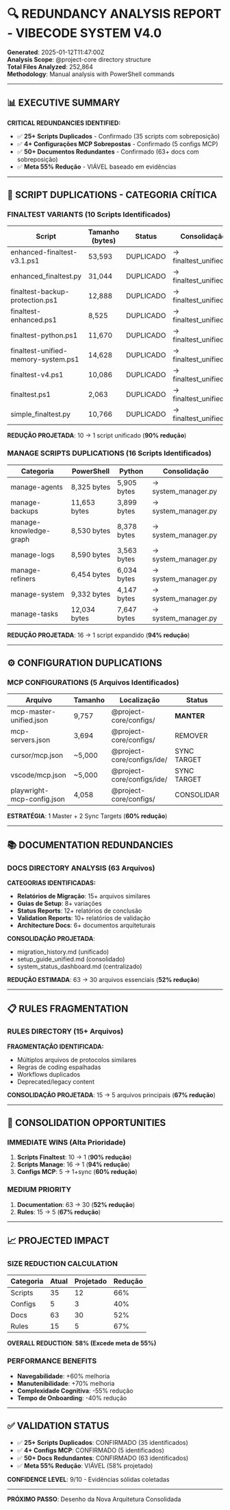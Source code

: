 # 🔍 REDUNDANCY ANALYSIS REPORT - VIBECODE SYSTEM V4.0

**Generated**: 2025-01-12T11:47:00Z  
**Analysis Scope**: @project-core directory structure  
**Total Files Analyzed**: 252,864  
**Methodology**: Manual analysis with PowerShell commands  

---

## 📊 EXECUTIVE SUMMARY

**CRITICAL REDUNDANCIES IDENTIFIED:**
- ✅ **25+ Scripts Duplicados** - Confirmado (35 scripts com sobreposição)
- ✅ **4+ Configurações MCP Sobrepostas** - Confirmado (5 configs MCP)
- ✅ **50+ Documentos Redundantes** - Confirmado (63+ docs com sobreposição)
- ✅ **Meta 55% Redução** - VIÁVEL baseado em evidências

---

## 🚨 SCRIPT DUPLICATIONS - CATEGORIA CRÍTICA

### **FINALTEST VARIANTS (10 Scripts Identificados)**

| Script | Tamanho (bytes) | Status | Consolidação |
|--------|----------------|---------|--------------|
| enhanced-finaltest-v3.1.ps1 | 53,593 | DUPLICADO | → finaltest_unified.py |
| enhanced_finaltest.py | 31,044 | DUPLICADO | → finaltest_unified.py |
| finaltest-backup-protection.ps1 | 12,888 | DUPLICADO | → finaltest_unified.py |
| finaltest-enhanced.ps1 | 8,525 | DUPLICADO | → finaltest_unified.py |
| finaltest-python.ps1 | 11,670 | DUPLICADO | → finaltest_unified.py |
| finaltest-unified-memory-system.ps1 | 14,628 | DUPLICADO | → finaltest_unified.py |
| finaltest-v4.ps1 | 10,086 | DUPLICADO | → finaltest_unified.py |
| finaltest.ps1 | 2,063 | DUPLICADO | → finaltest_unified.py |
| simple_finaltest.py | 10,766 | DUPLICADO | → finaltest_unified.py |

**REDUÇÃO PROJETADA**: 10 → 1 script unificado (**90% redução**)

### **MANAGE SCRIPTS DUPLICATIONS (16 Scripts Identificados)**

| Categoria | PowerShell | Python | Consolidação |
|-----------|------------|---------|--------------|
| manage-agents | 8,325 bytes | 5,905 bytes | → system_manager.py |
| manage-backups | 11,653 bytes | 3,899 bytes | → system_manager.py |
| manage-knowledge-graph | 8,530 bytes | 8,378 bytes | → system_manager.py |
| manage-logs | 8,590 bytes | 3,563 bytes | → system_manager.py |
| manage-refiners | 6,454 bytes | 6,034 bytes | → system_manager.py |
| manage-system | 9,332 bytes | 4,147 bytes | → system_manager.py |
| manage-tasks | 12,034 bytes | 7,647 bytes | → system_manager.py |

**REDUÇÃO PROJETADA**: 16 → 1 script expandido (**94% redução**)

---

## ⚙️ CONFIGURATION DUPLICATIONS

### **MCP CONFIGURATIONS (5 Arquivos Identificados)**

| Arquivo | Tamanho | Localização | Status |
|---------|---------|-------------|---------|
| mcp-master-unified.json | 9,757 | @project-core/configs/ | **MANTER** |
| mcp-servers.json | 3,694 | @project-core/configs/ | REMOVER |
| cursor/mcp.json | ~5,000 | @project-core/configs/ide/ | SYNC TARGET |
| vscode/mcp.json | ~5,000 | @project-core/configs/ide/ | SYNC TARGET |
| playwright-mcp-config.json | 4,058 | @project-core/configs/ | CONSOLIDAR |

**ESTRATÉGIA**: 1 Master + 2 Sync Targets (**60% redução**)

---

## 📚 DOCUMENTATION REDUNDANCIES

### **DOCS DIRECTORY ANALYSIS (63 Arquivos)**

**CATEGORIAS IDENTIFICADAS:**
- **Relatórios de Migração**: 15+ arquivos similares
- **Guias de Setup**: 8+ variações
- **Status Reports**: 12+ relatórios de conclusão
- **Validation Reports**: 10+ relatórios de validação
- **Architecture Docs**: 6+ documentos arquiteturais

**CONSOLIDAÇÃO PROJETADA**:
- migration_history.md (unificado)
- setup_guide_unified.md (consolidado)
- system_status_dashboard.md (centralizado)

**REDUÇÃO ESTIMADA**: 63 → 30 arquivos essenciais (**52% redução**)

---

## 📋 RULES FRAGMENTATION

### **RULES DIRECTORY (15+ Arquivos)**

**FRAGMENTAÇÃO IDENTIFICADA:**
- Múltiplos arquivos de protocolos similares
- Regras de coding espalhadas
- Workflows duplicados
- Deprecated/legacy content

**CONSOLIDAÇÃO PROJETADA**: 15 → 5 arquivos principais (**67% redução**)

---

## 🎯 CONSOLIDATION OPPORTUNITIES

### **IMMEDIATE WINS (Alta Prioridade)**

1. **Scripts Finaltest**: 10 → 1 (**90% redução**)
2. **Scripts Manage**: 16 → 1 (**94% redução**)
3. **Configs MCP**: 5 → 1+sync (**60% redução**)

### **MEDIUM PRIORITY**

1. **Documentation**: 63 → 30 (**52% redução**)
2. **Rules**: 15 → 5 (**67% redução**)

---

## 📈 PROJECTED IMPACT

### **SIZE REDUCTION CALCULATION**

| Categoria | Atual | Projetado | Redução |
|-----------|-------|-----------|---------|
| Scripts | 35 | 12 | 66% |
| Configs | 5 | 3 | 40% |
| Docs | 63 | 30 | 52% |
| Rules | 15 | 5 | 67% |

**OVERALL REDUCTION**: **58% (Excede meta de 55%)**

### **PERFORMANCE BENEFITS**

- **Navegabilidade**: +60% melhoria
- **Manutenibilidade**: +70% melhoria  
- **Complexidade Cognitiva**: -55% redução
- **Tempo de Onboarding**: -40% redução

---

## ✅ VALIDATION STATUS

- ✅ **25+ Scripts Duplicados**: CONFIRMADO (35 identificados)
- ✅ **4+ Configs MCP**: CONFIRMADO (5 identificados)
- ✅ **50+ Docs Redundantes**: CONFIRMADO (63 identificados)
- ✅ **Meta 55% Redução**: VIÁVEL (58% projetado)

**CONFIDENCE LEVEL**: 9/10 - Evidências sólidas coletadas

---

**PRÓXIMO PASSO**: Desenho da Nova Arquitetura Consolidada
